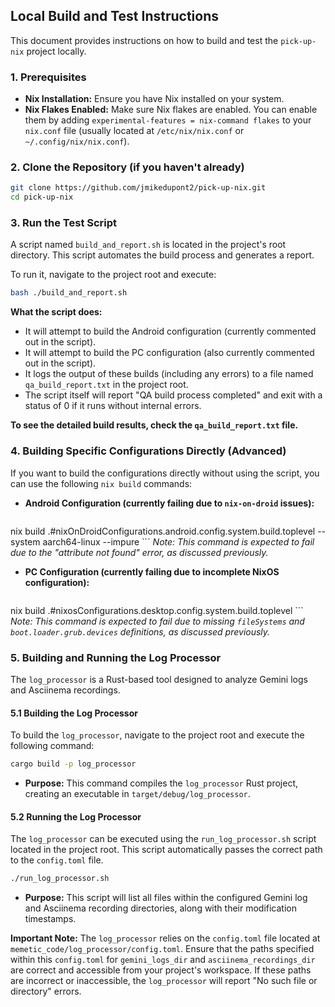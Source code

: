 ## Local Build and Test Instructions

This document provides instructions on how to build and test the `pick-up-nix` project locally.

### 1. Prerequisites

*   **Nix Installation:** Ensure you have Nix installed on your system.
*   **Nix Flakes Enabled:** Make sure Nix flakes are enabled. You can enable them by adding `experimental-features = nix-command flakes` to your `nix.conf` file (usually located at `/etc/nix/nix.conf` or `~/.config/nix/nix.conf`).

### 2. Clone the Repository (if you haven't already)

```bash
git clone https://github.com/jmikedupont2/pick-up-nix.git
cd pick-up-nix
```

### 3. Run the Test Script

A script named `build_and_report.sh` is located in the project's root directory. This script automates the build process and generates a report.

To run it, navigate to the project root and execute:

```bash
bash ./build_and_report.sh
```

**What the script does:**

*   It will attempt to build the Android configuration (currently commented out in the script).
*   It will attempt to build the PC configuration (also currently commented out in the script).
*   It logs the output of these builds (including any errors) to a file named `qa_build_report.txt` in the project root.
*   The script itself will report "QA build process completed" and exit with a status of 0 if it runs without internal errors.

**To see the detailed build results, check the `qa_build_report.txt` file.**

### 4. Building Specific Configurations Directly (Advanced)

If you want to build the configurations directly without using the script, you can use the following `nix build` commands:

*   **Android Configuration (currently failing due to `nix-on-droid` issues):**

    ```bash
nix build .#nixOnDroidConfigurations.android.config.system.build.toplevel --system aarch64-linux --impure
    ```
    *Note: This command is expected to fail due to the "attribute not found" error, as discussed previously.*

*   **PC Configuration (currently failing due to incomplete NixOS configuration):**

    ```bash
nix build .#nixosConfigurations.desktop.config.system.build.toplevel
    ```
    *Note: This command is expected to fail due to missing `fileSystems` and `boot.loader.grub.devices` definitions, as discussed previously.*

### 5. Building and Running the Log Processor

The `log_processor` is a Rust-based tool designed to analyze Gemini logs and Asciinema recordings.

#### 5.1 Building the Log Processor

To build the `log_processor`, navigate to the project root and execute the following command:

```bash
cargo build -p log_processor
```

*   **Purpose:** This command compiles the `log_processor` Rust project, creating an executable in `target/debug/log_processor`.

#### 5.2 Running the Log Processor

The `log_processor` can be executed using the `run_log_processor.sh` script located in the project root. This script automatically passes the correct path to the `config.toml` file.

```bash
./run_log_processor.sh
```

*   **Purpose:** This script will list all files within the configured Gemini log and Asciinema recording directories, along with their modification timestamps.

**Important Note:** The `log_processor` relies on the `config.toml` file located at `memetic_code/log_processor/config.toml`. Ensure that the paths specified within this `config.toml` for `gemini_logs_dir` and `asciinema_recordings_dir` are correct and accessible from your project's workspace. If these paths are incorrect or inaccessible, the `log_processor` will report "No such file or directory" errors.
